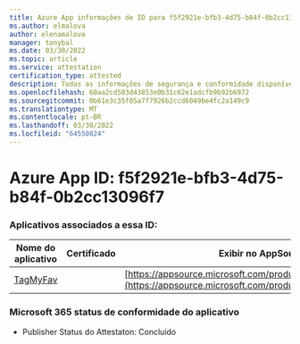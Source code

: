 ```yaml
---
title: Azure App informações de ID para f5f2921e-bfb3-4d75-b84f-0b2cc13096f7
ms.author: elmalova
author: elenamalova
manager: tonybal
ms.date: 03/30/2022
ms.topic: article
ms.service: attestation
certification_type: attested
description: Todas as informações de segurança e conformidade disponíveis para f5f2921e-bfb3-4d75-b84f-0b2cc13096f7.
ms.openlocfilehash: 60aa2cd503d43853e0b31c62e1adcfb9b92b6972
ms.sourcegitcommit: 0b61e3c35f05a7f7926b2ccd6049be4fc2a149c9
ms.translationtype: MT
ms.contentlocale: pt-BR
ms.lasthandoff: 03/30/2022
ms.locfileid: "64550824"
---
```

# <a name="azure-app-id-f5f2921e-bfb3-4d75-b84f-0b2cc13096f7"></a>Azure App ID: f5f2921e-bfb3-4d75-b84f-0b2cc13096f7


### <a name="apps-associated-with-this-id"></a>Aplicativos associados a essa ID:
| **Nome do aplicativo** | **Certificado** | **Exibir no AppSource** |
|--------------|---------------|-----------------------|
| [TagMyFav](../forward/WA200002713.md) |  | [https://appsource.microsoft.com/product/office/WA200002713](https://appsource.microsoft.com/product/office/WA200002713) |

### <a name="microsoft-365-app-compliance-status"></a>Microsoft 365 status de conformidade do aplicativo
- Publisher Status do Attestaton: Concluído

